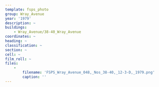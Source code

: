 ```yaml
---
template: fsps_photo
group: Wray_Avenue
year: '1979'
description: ~
buildings:
    - Wray_Avenue/38-40_Wray_Avenue
coordinates: ~
heading: ~
classification: ~
section: ~
cell: ~
film_roll: ~
files:
    -
        filename: 'FSPS_Wray_Avenue_048,_Nos_38-40,_12-3-D,_1979.png'
        caption: ''
---
```

